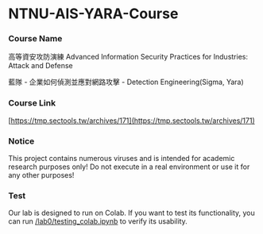 # NTNU-AIS-YARA-Course

### Course Name

高等資安攻防演練
Advanced Information Security Practices for Industries: Attack and Defense

藍隊 - 企業如何偵測並應對網路攻擊 - Detection Engineering(Sigma, Yara)

### Course Link

[https://tmp.sectools.tw/archives/171](https://tmp.sectools.tw/archives/171)

### Notice

This project contains numerous viruses and is intended for academic research purposes only! Do not execute in a real environment or use it for any other purposes!

### Test

Our lab is designed to run on Colab. If you want to test its functionality, you can run [/lab0/testing_colab.ipynb](/lab0/testing_colab.ipynb) to verify its usability.
